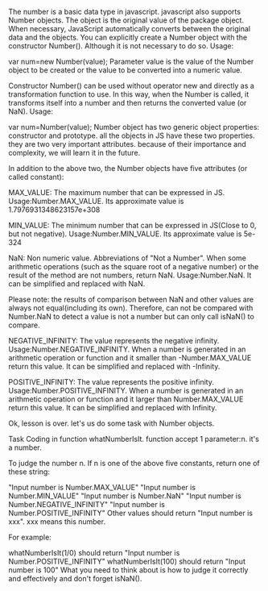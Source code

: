 The number is a basic data type in javascript. javascript also supports Number objects. The object is the original value of the package object. When necessary, JavaScript automatically converts between the original data and the objects. You can explicitly create a Number object with the constructor Number(). Although it is not necessary to do so. Usage:

var num=new Number(value);
Parameter value is the value of the Number object to be created or the value to be converted into a numeric value.

Constructor Number() can be used without operator new and directly as a transformation function to use. In this way, when the Number is called, it transforms itself into a number and then returns the converted value (or NaN). Usage:

var num=Number(value);
Number object has two generic object properties: constructor and prototype. all the objects in JS have these two properties. they are two very important attributes. because of their importance and complexity, we will learn it in the future.

In addition to the above two, the Number objects have five attributes (or called constant):

MAX_VALUE: The maximum number that can be expressed in JS. Usage:Number.MAX_VALUE. Its approximate value is 1.7976931348623157e+308

MIN_VALUE: The minimum number that can be expressed in JS(Close to 0, but not negative). Usage:Number.MIN_VALUE. Its approximate value is 5e-324

NaN: Non numeric value. Abbreviations of "Not a Number". When some arithmetic operations (such as the square root of a negative number) or the result of the method are not numbers, return NaN. Usage:Number.NaN. It can be simplified and replaced with NaN.

Please note: the results of comparison between NaN and other values are always not equal(including its own). Therefore, can not be compared with Number.NaN to detect a value is not a number but can only call isNaN() to compare.

NEGATIVE_INFINITY: The value represents the negative infinity. Usage:Number.NEGATIVE_INFINITY. When a number is generated in an arithmetic operation or function and it smaller than -Number.MAX_VALUE return this value. It can be simplified and replaced with -Infinity.

POSITIVE_INFINITY: The value represents the positive infinity. Usage:Number.POSITIVE_INFINITY. When a number is generated in an arithmetic operation or function and it larger than Number.MAX_VALUE return this value. It can be simplified and replaced with Infinity.

Ok, lesson is over. let's us do some task with Number objects.

Task
Coding in function whatNumberIsIt. function accept 1 parameter:n. it's a number.

To judge the number n. If n is one of the above five constants, return one of these string:

"Input number is Number.MAX_VALUE"
"Input number is Number.MIN_VALUE"
"Input number is Number.NaN"
"Input number is Number.NEGATIVE_INFINITY"
"Input number is Number.POSITIVE_INFINITY"
Other values should return "Input number is xxx". xxx means this number.

For example:

whatNumberIsIt(1/0) should return "Input number is Number.POSITIVE_INFINITY"
whatNumberIsIt(100) should return "Input number is 100"
What you need to think about is how to judge it correctly and effectively and don't forget isNaN().

